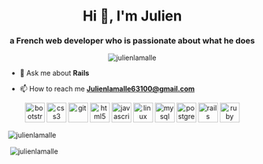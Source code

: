 

<h1 align="center">Hi 👋, I'm Julien</h1>
<h3 align="center">a French web developer who is passionate about what he does</h3>

<p align="center"> <img src="https://komarev.com/ghpvc/?username=julienlamalle" alt="julienlamalle" /> </p>

- 💬 Ask me about **Rails**

- 📫 How to reach me **Julienlamalle63100@gmail.com**

<p align="center"><img src="https://devicons.github.io/devicon/devicon.git/icons/bootstrap/bootstrap-plain.svg" alt="bootstrap" width="40" height="40"/> <img src="https://devicons.github.io/devicon/devicon.git/icons/css3/css3-original-wordmark.svg" alt="css3" width="40" height="40"/> <img src="https://www.vectorlogo.zone/logos/git-scm/git-scm-icon.svg" alt="git" width="40" height="40"/> <img src="https://devicons.github.io/devicon/devicon.git/icons/html5/html5-original-wordmark.svg" alt="html5" width="40" height="40"/> <img src="https://devicons.github.io/devicon/devicon.git/icons/javascript/javascript-original.svg" alt="javascript" width="40" height="40"/> <img src="https://devicons.github.io/devicon/devicon.git/icons/linux/linux-original.svg" alt="linux" width="40" height="40"/> <img src="https://devicons.github.io/devicon/devicon.git/icons/mysql/mysql-original-wordmark.svg" alt="mysql" width="40" height="40"/> <img src="https://devicons.github.io/devicon/devicon.git/icons/postgresql/postgresql-original-wordmark.svg" alt="postgresql" width="40" height="40"/> <img src="https://devicons.github.io/devicon/devicon.git/icons/rails/rails-original-wordmark.svg" alt="rails" width="40" height="40"/> <img src="https://devicons.github.io/devicon/devicon.git/icons/ruby/ruby-original-wordmark.svg" alt="ruby" width="40" height="40"/></p><p><img align="center" src="https://github-readme-stats.vercel.app/api/top-langs/?username=julienlamalle&layout=compact&hide=html" alt="julienlamalle" /></p>

<p>&nbsp;<img align="center" src="https://github-readme-stats.vercel.app/api?username=julienlamalle&show_icons=true" alt="julienlamalle" /></p>

